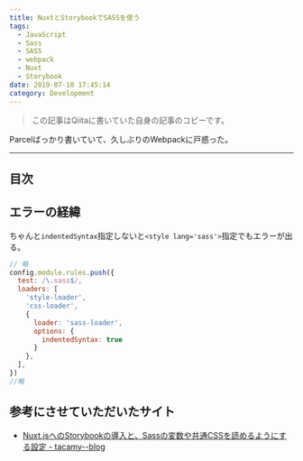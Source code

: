 ```yaml
---
title: NuxtとStorybookでSASSを使う
tags:
  - JavaScript
  - Sass
  - SASS
  - webpack
  - Nuxt
  - Storybook
date: 2019-07-10 17:45:14
category: Development
---
```


> この記事はQiitaに書いていた自身の記事のコピーです。

Parcelばっかり書いていて、久しぶりのWebpackに戸惑った。

<!-- more -->

---

## 目次

<!-- toc -->

## エラーの経緯

ちゃんと`indentedSyntax`指定しないと`<style lang='sass'>`指定でもエラーが出る。

```webpack.config.js
// 略
config.module.rules.push({
  test: /\.sass$/,
  loaders: [
    'style-loader',
    'css-loader',
    {
      loader: 'sass-loader',
      options: {
        indentedSyntax: true
      }
    },
  ],
})
//略
```

## 参考にさせていただいたサイト

- [Nuxt.jsへのStorybookの導入と、Sassの変数や共通CSSを読めるようにする設定 - tacamy--blog](http://tacamy.hatenablog.com/entry/2019/05/27/113131)
